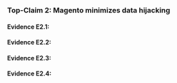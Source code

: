 ### Top-Claim 2: Magento minimizes data hijacking


#### Evidence E2.1:


#### Evidence E2.2:


#### Evidence E2.3:


#### Evidence E2.4:

